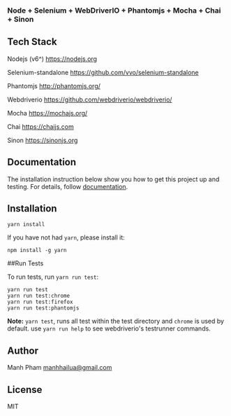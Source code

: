 ### Node + Selenium + WebDriverIO + Phantomjs + Mocha + Chai + Sinon

## Tech Stack

Nodejs (v6^) <https://nodejs.org>

Selenium-standalone <https://github.com/vvo/selenium-standalone>

Phantomjs <http://phantomjs.org/>

Webdriverio <https://github.com/webdriverio/webdriverio/>

Mocha <https://mochajs.org/>

Chai <https://chaijs.com>

Sinon <https://sinonjs.org>

## Documentation
The installation instruction below show you how to get this project up and testing. For details, follow [documentation](./docs/README.md).

## Installation

```
yarn install
```

If you have not had `yarn`, please install it:

```
npm install -g yarn
```

##Run Tests

To run tests, run `yarn run test`:

```
yarn run test
yarn run test:chrome
yarn run test:firefox
yarn run test:phantomjs
```

**Note:** `yarn test`, runs all test within the test directory and `chrome` is used by default.
use `yarn run help` to see webdriverio's testrunner commands.

## Author
Manh Pham <manhhailua@gmail.com>

## License
MIT